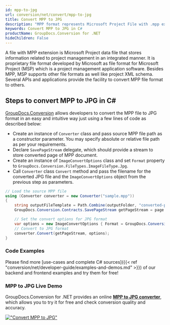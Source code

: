 ```yaml
---
id: mpp-to-jpg
url: conversion/net/convert/mpp-to-jpg
title: Convert MPP to JPG
description: "MPP format represents Microsoft Project File with .mpp extension. Learn how to convert MPP to JPG file programmatically in C# language using GroupDocs.Conversion for .NET library."
keywords: Convert MPP to JPG in C#
productName: GroupDocs.Conversion for .NET
hideChildren: False
---
```


A file with MPP extension is Microsoft Project data file that stores information related to project management in an integrated manner. It is proprietary file format developed by Microsoft as file format for Microsoft Project (MSP) which is a project management application software. Besides MPP, MSP supports other file formats as well like project XML schema. Several APIs and applications provide the facility to convert MPP file format to others.

## Steps to convert MPP to JPG in C#

[GroupDocs.Conversion](https://products.groupdocs.com/conversion/net) allows developers to convert the MPP file to JPG format in an easy and intuitive way just using a few lines of code as described below:

* Create an instance of `Converter` class and pass source MPP file path as a constructor parameter. You may specify absolute or relative file path as per your requirements. 
* Declare `SavePageStream` delegate, which should provide a stream to store converted page of MPP document.
* Create an instance of `ImageConvertOptions` class and set `Format` property to `GroupDocs.Conversion.FileTypes.ImageFileType.Jpg`.
* Call `Converter` class `Convert` method and pass the filename for the converted JPG file and the `ImageConvertOptions` object from the previous step as parameters.

```csharp
// Load the source MPP file
using (Converter converter = new Converter("sample.mpp"))
{
    string outputFileTemplate = Path.Combine(outputFolder, "converted-page-{0}.jpg");
    GroupDocs.Conversion.Contracts.SavePageStream getPageStream = page => new FileStream(string.Format(outputFileTemplate, page), FileMode.Create);

    // Set the convert options for JPG format
    var options = new ImageConvertOptions { Format = GroupDocs.Conversion.FileTypes.ImageFileType.Jpg };   
    // Convert to JPG format
    converter.Convert(getPageStream, options);
}
```

### Code Examples

Please find more [use-cases and complete C# sources]({{< ref "conversion/net/developer-guide/examples-and-demos.md" >}}) of our backend and frontend examples and try them for free!

### MPP to JPG Live Demo

GroupDocs.Conversion for .NET provides an online [**MPP to JPG converter**](https://products.groupdocs.app/conversion/mpp-to-jpg), which allows you to try it for free and check conversion quality and accuracy.

[!["Convert MPP to JPG"](conversion/net/images/convert-to-jpg/convert-mpp-to-jpg.png)](https://products.groupdocs.app/conversion/mpp-to-jpg)